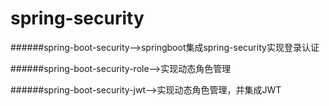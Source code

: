 # spring-security
######spring-boot-security-->springboot集成spring-security实现登录认证

######spring-boot-security-role-->实现动态角色管理

######spring-boot-security-jwt-->实现动态角色管理，并集成JWT

